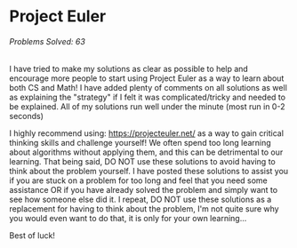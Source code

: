 # Project Euler

###### Problems Solved: 63

I have tried to make my solutions as clear as possible to help and encourage more people to start using Project Euler as
a way to learn about both CS and Math! I have added plenty of comments on all solutions as well as explaining the 
"strategy" if I felt it was complicated/tricky and needed to be explained. All of my solutions run well under the minute
(most run in 0-2 seconds)

I highly recommend using: https://projecteuler.net/ as a way to gain critical thinking skills and challenge yourself! We
often spend too long learning about algorithms without applying them, and this can be detrimental to our learning. That
being said, DO NOT use these solutions to avoid having to think about the problem yourself. I have posted these solutions
to assist you if you are stuck on a problem for too long and feel that you need some assistance OR if you have already
solved the problem and simply want to see how someone else did it. I repeat, DO NOT use these solutions as a replacement
for having to think about the problem, I'm not quite sure why you would even want to do that, it is only for your own learning...

Best of luck!
